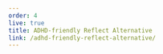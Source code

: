 ```yaml
---
order: 4
live: true
title: ADHD-friendly Reflect Alternative
link: /adhd-friendly-reflect-alternative/
---
```

